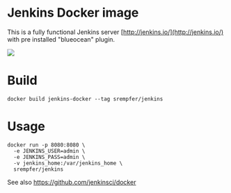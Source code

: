 # Jenkins Docker image

This is a fully functional Jenkins server 
[http://jenkins.io/](http://jenkins.io/) with pre installed "blueocean" plugin.

<img src="http://jenkins-ci.org/sites/default/files/jenkins_logo.png"/>

# Build

```
docker build jenkins-docker --tag srempfer/jenkins
```

# Usage

```
docker run -p 8080:8080 \
  -e JENKINS_USER=admin \
  -e JENKINS_PASS=admin \
  -v jenkins_home:/var/jenkins_home \
  srempfer/jenkins
```

See also https://github.com/jenkinsci/docker

